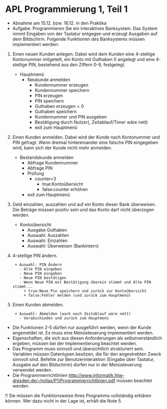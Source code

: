 # APL Programmierung 1, Teil 1

* Abnahme am 15.12. bzw. 16.12. in den Praktika
* Aufgabe: Programmieren Sie ein interaktives Banksystem. Das System nimmt Eingaben von der Tastatur entgegen und erzeugt Ausgaben auf dem Bildschirm. Folgende Funktionen des Banksystems müssen implementiert werden:

1. Einen neuen Kunden anlegen. Dabei wird dem Kunden eine 4-stellige Kontonummer mitgeteilt, ein Konto mit Guthaben 0 angelegt und eine 4-stellige PIN, bestehend aus den Ziffern 0-9, festgelegt.

    + Hauptmenü
      - Neukunde anmelden
        + Kundennummer erzeugen
        + Kundennummer speichern
        + PIN erzeugen
        + PIN speichern
        + Guthaben erzeugen = 0
        + Guthaben speichern
        + Kundennummer und PIN ausgeben
        + Bestätigung durch Nutzer(, Zeitablauf/Timer wäre nett)
        + exit zum Hauptmenü

2. Einen Kunden anmelden. Dabei wird der Kunde nach Kontonummer und PIN gefragt. Wenn dreimal hintereinander eine falsche PIN eingegeben wird, kann sich der Kunde nicht mehr anmelden.

      - Bestandskunde anmelden
        + Abfrage Kundennummer
        + Abfrage PIN
        + Prüfung
          - counter<3
            - true:Kontoübersicht
            - false:counter erhöhen
        + exit zum Hauptmenü

3. Geld einzahlen, auszahlen und auf ein Konto dieser Bank überweisen. Die Beträge müssen positiv sein und das Konto darf nicht überzogen werden.

      - Kontoübersicht
        + Ausgabe Guthaben
        + Auswahl: Auszahlen
        + Auswahl: Einzahlen
        + Auswahl: Überweisen (Bankintern)

4. 4-stellige PIN ändern.

        + Auswahl: PIN Ändern
          - Alte PIN eingeben
          - Neue PIN eingeben
          - Neue PIN bestätigen
          - Wenn Neue PIN mit Bestätigung überein stimmt und Alte PIN stimmt...
            + true:Neue Pin speichern und zurück zur Kontoübersicht
            + false:Fehler melden (und zurück zum Hauptmenü)

5. Einen Kunden abmelden.

        + Auswahl: Abmelden (auch nach Zeitablauf wäre nett)
          - Verabschieden und zurück zum Hauptmenü

* Die Funktionen 2-5 dürfen nur ausgeführt werden, wenn der Kunde angemeldet ist. Es muss eine Menüsteuerung implementiert werden.
* Eigenschaften, die sich aus diesen Anforderungen als selbstverständlich ergeben, müssen bei der Implementierung beachtet werden.
* Das Programm muss sinnvoll und übersichtlich strukturiert sein. Variablen müssen Datentypen besitzen, die für den angestrebten Zweck sinnvoll sind. Befehle zur Benutzerinteraktion (Eingabe über Tastatur, Ausgabe auf den Bildschirm) dürfen nur in der Menüsteuerung verwendet werden.
* Die Programmierrichtlinien http://www.informatik.htw-dresden.de/~hollas/P1/Programmierrichtlinien.pdf müssen beachtet werden.

!! Sie müssen die Funktionsweise Ihres Programms vollständig erklären können. Wer dazu nicht in der Lage ist, erhält die Note 5.

